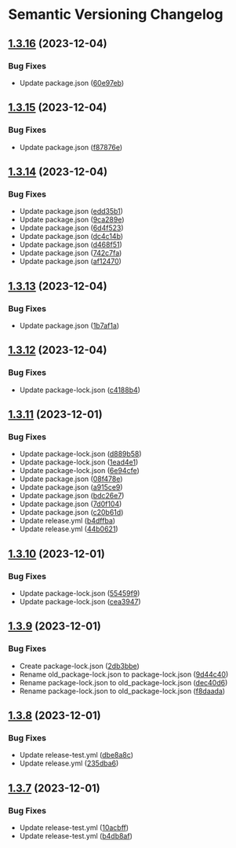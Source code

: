 # Semantic Versioning Changelog

## [1.3.16](https://github.com/RhysHoad/Test-Actions/compare/v1.3.15...v1.3.16) (2023-12-04)


### Bug Fixes

* Update package.json ([60e97eb](https://github.com/RhysHoad/Test-Actions/commit/60e97eb4b70d80b6ca44e1af27ad865045e91a6c))

## [1.3.15](https://github.com/RhysHoad/Test-Actions/compare/v1.3.14...v1.3.15) (2023-12-04)


### Bug Fixes

* Update package.json ([f87876e](https://github.com/RhysHoad/Test-Actions/commit/f87876eb93d7571dfd3549a85af900a28567b05b))

## [1.3.14](https://github.com/RhysHoad/Test-Actions/compare/v1.3.13...v1.3.14) (2023-12-04)


### Bug Fixes

* Update package.json ([edd35b1](https://github.com/RhysHoad/Test-Actions/commit/edd35b11224c72e5eb08cb8f450bded30ddda150))
* Update package.json ([9ca289e](https://github.com/RhysHoad/Test-Actions/commit/9ca289e4799699c2c989909ce5ab6699b3c7ff91))
* Update package.json ([6d4f523](https://github.com/RhysHoad/Test-Actions/commit/6d4f523cc9b5d6cb6173139fdde8a04bd0bf62fa))
* Update package.json ([dc4c14b](https://github.com/RhysHoad/Test-Actions/commit/dc4c14b7c0626071b753a50421d4942738e5fd90))
* Update package.json ([d468f51](https://github.com/RhysHoad/Test-Actions/commit/d468f510874d3de78d6e6da9dffce242e2d4aa85))
* Update package.json ([742c7fa](https://github.com/RhysHoad/Test-Actions/commit/742c7fa06d0cc3acfb2914d9bcd76472e31ff151))
* Update package.json ([af12470](https://github.com/RhysHoad/Test-Actions/commit/af12470e0fc97cb58da2517c3f0479ed2bc74b78))

## [1.3.13](https://github.com/RhysHoad/Test-Actions/compare/v1.3.12...v1.3.13) (2023-12-04)


### Bug Fixes

* Update package.json ([1b7af1a](https://github.com/RhysHoad/Test-Actions/commit/1b7af1a259500b124b32ed5befedf0102d0f1419))

## [1.3.12](https://github.com/RhysHoad/Test-Actions/compare/v1.3.11...v1.3.12) (2023-12-04)


### Bug Fixes

* Update package-lock.json ([c4188b4](https://github.com/RhysHoad/Test-Actions/commit/c4188b4a1ac753c05b14e20ffcd293ec1ccafe25))

## [1.3.11](https://github.com/RhysHoad/Test-Actions/compare/v1.3.10...v1.3.11) (2023-12-01)


### Bug Fixes

* Update package-lock.json ([d889b58](https://github.com/RhysHoad/Test-Actions/commit/d889b58279c51106e0c4a5ad65c690ce6cbe9c8c))
* Update package-lock.json ([1ead4e1](https://github.com/RhysHoad/Test-Actions/commit/1ead4e197cced73098248b7692bf6b18279f5993))
* Update package-lock.json ([6e94cfe](https://github.com/RhysHoad/Test-Actions/commit/6e94cfe4d143c864f261492a62c54efe6fc8dbb1))
* Update package.json ([08f478e](https://github.com/RhysHoad/Test-Actions/commit/08f478e6fe26c396fc658f69695876ca5bc25742))
* Update package.json ([a915ce9](https://github.com/RhysHoad/Test-Actions/commit/a915ce92208d97cf429b8db0a73e9400dfe3adab))
* Update package.json ([bdc26e7](https://github.com/RhysHoad/Test-Actions/commit/bdc26e7eab5a95767920f148a267b794edc00a6b))
* Update package.json ([7d0f104](https://github.com/RhysHoad/Test-Actions/commit/7d0f1040a05be46a63a1b209405e173a43fa89e0))
* Update package.json ([c20b61d](https://github.com/RhysHoad/Test-Actions/commit/c20b61d21077f63114131e812ff41ba5bfa93d2b))
* Update release.yml ([b4dffba](https://github.com/RhysHoad/Test-Actions/commit/b4dffba8d69f1a975db2ea12d3ab67b340eefdca))
* Update release.yml ([44b0621](https://github.com/RhysHoad/Test-Actions/commit/44b062140cc36e355659fd2882f728dd42f51641))

## [1.3.10](https://github.com/RhysHoad/Test-Actions/compare/v1.3.9...v1.3.10) (2023-12-01)


### Bug Fixes

* Update package-lock.json ([55459f9](https://github.com/RhysHoad/Test-Actions/commit/55459f9c645b7713ef6cf6877cee1bf223bda375))
* Update package-lock.json ([cea3947](https://github.com/RhysHoad/Test-Actions/commit/cea39472a70ee0515c54543688443dcd0cfc1575))

## [1.3.9](https://github.com/RhysHoad/Test-Actions/compare/v1.3.8...v1.3.9) (2023-12-01)


### Bug Fixes

* Create package-lock.json ([2db3bbe](https://github.com/RhysHoad/Test-Actions/commit/2db3bbe05463d20a44e84160f28e977a46bced40))
* Rename old_package-lock.json to package-lock.json ([9d44c40](https://github.com/RhysHoad/Test-Actions/commit/9d44c40919feaf7448cb0a308491ddcebd25c362))
* Rename package-lock.json to old_package-lock.json ([dec40d6](https://github.com/RhysHoad/Test-Actions/commit/dec40d633ddb20f979fda58bffaefe5b1e92334b))
* Rename package-lock.json to old_package-lock.json ([f8daada](https://github.com/RhysHoad/Test-Actions/commit/f8daada221a5c76a5644805a37327fd95d37c3ec))

## [1.3.8](https://github.com/RhysHoad/Test-Actions/compare/v1.3.7...v1.3.8) (2023-12-01)


### Bug Fixes

* Update release-test.yml ([dbe8a8c](https://github.com/RhysHoad/Test-Actions/commit/dbe8a8ce7fe3889fe8ec4e355c67fb95609b9d98))
* Update release.yml ([235dba6](https://github.com/RhysHoad/Test-Actions/commit/235dba6c9d84e6a9cce0609a528e100d91e783d2))

## [1.3.7](https://github.com/RhysHoad/Test-Actions/compare/v1.3.6...v1.3.7) (2023-12-01)


### Bug Fixes

* Update release-test.yml ([10acbff](https://github.com/RhysHoad/Test-Actions/commit/10acbff61a40ac14c378e3466bab1d029059364c))
* Update release-test.yml ([b4db8af](https://github.com/RhysHoad/Test-Actions/commit/b4db8af93929cfedb395c7cd354d6aaac7cbe403))
